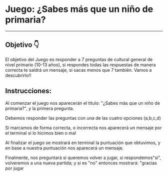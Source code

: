 <H1>Juego: ¿Sabes más que un niño de primaria?</H1>
<hr>
<h2>Objetivo 👇</h2>
<p>El objetivo del Juego es responder a 7 preguntas de cultural general de nivel primario (10-13 años), si respondes todas las respuestas de manera correcta te saldrá un mensaje, si sacas menos que 7 también. Vamos a descubrirlo!!</p>
<h2>Instrucciones:</h2>
<p>Al comenzar el juego nos aparecerán el titulo: "¿Sabes más que un niño de primaria?", y la primera pregunta.
<p>Debemos responder las preguntas con una de las cuatro opciones (a,b,c,d)</p>
<p>Si marcamos de forma correcta, o incorrecta nos aparecerá un mensaje por el terminal si lo hicimos bien o mal</P>
<p>Al finalizar el juego se mostrará en terminal la puntuación que obtuvimos, y en base a nuestra puntuación nos aparecerá un mensaje. </p>
<p>Finalmente, nos preguntará si queremos volver a jugar, si respondemos"si", volveremos a una nueva partida; y si es "no" entonces mostrará: "gracias por jugar</p>
